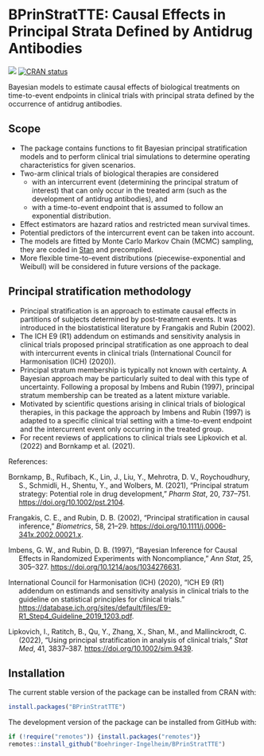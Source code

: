 
<!-- README.md is generated from README.Rmd. Please edit that file -->

# BPrinStratTTE: Causal Effects in Principal Strata Defined by Antidrug Antibodies

<!-- badges: start -->

[![](https://img.shields.io/badge/lifecycle-experimental-orange.svg)](https://lifecycle.r-lib.org/articles/stages.html#experimental)
[![CRAN
status](https://www.r-pkg.org/badges/version/BPrinStratTTE)](https://CRAN.R-project.org/package=BPrinStratTTE)
<!-- badges: end -->

Bayesian models to estimate causal effects of biological treatments on
time-to-event endpoints in clinical trials with principal strata defined
by the occurrence of antidrug antibodies.

## Scope

- The package contains functions to fit Bayesian principal
  stratification models and to perform clinical trial simulations to
  determine operating characteristics for given scenarios.
- Two-arm clinical trials of biological therapies are considered
  - with an intercurrent event (determining the principal stratum of
    interest) that can only occur in the treated arm (such as the
    development of antidrug antibodies), and
  - with a time-to-event endpoint that is assumed to follow an
    exponential distribution.
- Effect estimators are hazard ratios and restricted mean survival
  times.
- Potential predictors of the intercurrent event can be taken into
  account.
- The models are fitted by Monte Carlo Markov Chain (MCMC) sampling,
  they are coded in [Stan](https://mc-stan.org/) and precompiled.
- More flexible time-to-event distributions (piecewise-exponential and
  Weibull) will be considered in future versions of the package.

## Principal stratification methodology

- Principal stratification is an approach to estimate causal effects in
  partitions of subjects determined by post-treatment events. It was
  introduced in the biostatistical literature by Frangakis and Rubin
  (2002).
- The ICH E9 (R1) addendum on estimands and sensitivity analysis in
  clinical trials proposed principal stratification as one approach to
  deal with intercurrent events in clinical trials (International
  Council for Harmonisation (ICH) (2020)).
- Principal stratum membership is typically not known with certainty. A
  Bayesian approach may be particularly suited to deal with this type of
  uncertainty. Following a proposal by Imbens and Rubin (1997),
  principal stratum membership can be treated as a latent mixture
  variable.
- Motivated by scientific questions arising in clinical trials of
  biological therapies, in this package the approach by Imbens and
  Rubin (1997) is adapted to a specific clinical trial setting with a
  time-to-event endpoint and the intercurrent event only occurring in
  the treated group.
- For recent reviews of applications to clinical trials see Lipkovich et
  al. (2022) and Bornkamp et al. (2021).

<!-- <font size="3"> -->
References: <br>

<div id="refs" class="references csl-bib-body hanging-indent">

<div id="ref-Bornkamp2021" class="csl-entry">

Bornkamp, B., Rufibach, K., Lin, J., Liu, Y., Mehrotra, D. V.,
Roychoudhury, S., Schmidli, H., Shentu, Y., and Wolbers, M. (2021),
“<span class="nocase">Principal stratum strategy: Potential role in drug
development</span>,” *Pharm Stat*, 20, 737–751.
<https://doi.org/10.1002/pst.2104>.

</div>

<div id="ref-Frangakis2002" class="csl-entry">

Frangakis, C. E., and Rubin, D. B. (2002),
“<span class="nocase">Principal stratification in causal
inference</span>,” *Biometrics*, 58, 21–29.
<https://doi.org/10.1111/j.0006-341x.2002.00021.x>.

</div>

<div id="ref-Imbens1997" class="csl-entry">

Imbens, G. W., and Rubin, D. B. (1997), “Bayesian Inference for Causal
Effects in Randomized Experiments with Noncompliance,” *Ann Stat*, 25,
305–327. <https://doi.org/10.1214/aos/1034276631>.

</div>

<div id="ref-ICHE9R1Guideline" class="csl-entry">

International Council for Harmonisation (ICH) (2020), “ICH E9 (R1)
addendum on estimands and sensitivity analysis in clinical trials to the
guideline on statistical principles for clinical trials.”
<https://database.ich.org/sites/default/files/E9-R1_Step4_Guideline_2019_1203.pdf>.

</div>

<div id="ref-Lipkovich2022" class="csl-entry">

Lipkovich, I., Ratitch, B., Qu, Y., Zhang, X., Shan, M., and
Mallinckrodt, C. (2022), “Using principal stratification in analysis of
clinical trials,” *Stat Med*, 41, 3837–387.
<https://doi.org/10.1002/sim.9439>.

</div>

</div>

<!-- </font> -->

## Installation

The current stable version of the package can be installed from CRAN
with:

``` r
install.packages("BPrinStratTTE")
```

The development version of the package can be installed from GitHub
with:

``` r
if (!require("remotes")) {install.packages("remotes")}
remotes::install_github("Boehringer-Ingelheim/BPrinStratTTE")
```

